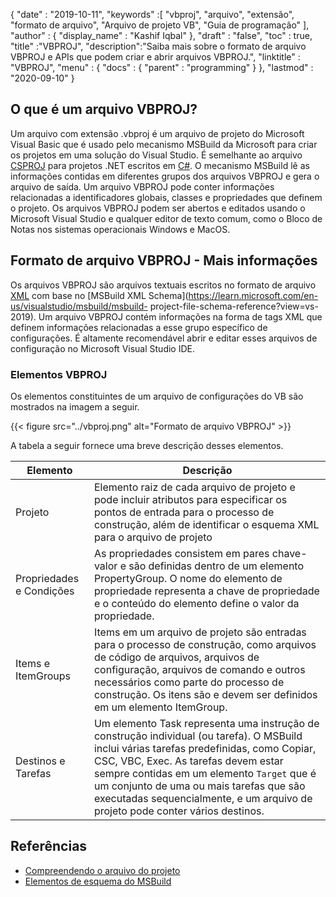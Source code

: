 {
  "date" : "2019-10-11",
  "keywords" :[ "vbproj", "arquivo", "extensão", "formato de arquivo", "Arquivo de projeto VB", "Guia de programação" ],
  "author" : {
    "display_name" : "Kashif Iqbal"
},
  "draft" : "false",
  "toc" : true,
  "title" :"VBPROJ",
  "description":"Saiba mais sobre o formato de arquivo VBPROJ e APIs que podem criar e abrir arquivos VBPROJ.",
  "linktitle" : "VBPROJ",
  "menu" : {
    "docs" : {
      "parent" : "programming"
}
},
  "lastmod" : "2020-09-10"
}

## O que é um arquivo VBPROJ?

Um arquivo com extensão .vbproj é um arquivo de projeto do Microsoft Visual Basic que é usado pelo mecanismo MSBuild da Microsoft para criar os projetos em uma solução do Visual Studio. É semelhante ao arquivo [CSPROJ](/pt/programming/csproj/) para projetos .NET escritos em [C#](/pt/programming/cs/). O mecanismo MSBuild lê as informações contidas em diferentes grupos dos arquivos VBPROJ e gera o arquivo de saída. Um arquivo VBPROJ pode conter informações relacionadas a identificadores globais, classes e propriedades que definem o projeto. Os arquivos VBPROJ podem ser abertos e editados usando o Microsoft Visual Studio e qualquer editor de texto comum, como o Bloco de Notas nos sistemas operacionais Windows e MacOS.

## Formato de arquivo VBPROJ - Mais informações

Os arquivos VBPROJ são arquivos textuais escritos no formato de arquivo [XML](/pt/web/xml/) com base no [MSBuild XML Schema](https://learn.microsoft.com/en-us/visualstudio/msbuild/msbuild- project-file-schema-reference?view=vs-2019). Um arquivo VBPROJ contém informações na forma de tags XML que definem informações relacionadas a esse grupo específico de configurações. É altamente recomendável abrir e editar esses arquivos de configuração no Microsoft Visual Studio IDE.

### Elementos VBPROJ

Os elementos constituintes de um arquivo de configurações do VB são mostrados na imagem a seguir.

{{< figure src="../vbproj.png" alt="Formato de arquivo VBPROJ" >}}

A tabela a seguir fornece uma breve descrição desses elementos.

|Elemento|Descrição|
---|---|
|Projeto| Elemento raiz de cada arquivo de projeto e pode incluir atributos para especificar os pontos de entrada para o processo de construção, além de identificar o esquema XML para o arquivo de projeto|
|Propriedades e Condições| As propriedades consistem em pares chave-valor e são definidas dentro de um elemento PropertyGroup. O nome do elemento de propriedade representa a chave de propriedade e o conteúdo do elemento define o valor da propriedade.|
|Items e ItemGroups|Items em um arquivo de projeto são entradas para o processo de construção, como arquivos de código de arquivos, arquivos de configuração, arquivos de comando e outros necessários como parte do processo de construção. Os itens são e devem ser definidos em um elemento ItemGroup.|
|Destinos e Tarefas| Um elemento Task representa uma instrução de construção individual (ou tarefa). O MSBuild inclui várias tarefas predefinidas, como Copiar, CSC, VBC, Exec. As tarefas devem estar sempre contidas em um elemento `Target` que é um conjunto de uma ou mais tarefas que são executadas sequencialmente, e um arquivo de projeto pode conter vários destinos.|

## Referências

* [Compreendendo o arquivo do projeto](https://learn.microsoft.com/en-us/aspnet/web-forms/overview/deployment/web-deployment-in-the-enterprise/understanding-the-project-file)
* [Elementos de esquema do MSBuild](https://learn.microsoft.com/en-us/visualstudio/msbuild/msbuild-project-file-schema-reference?view=vs-2019)


